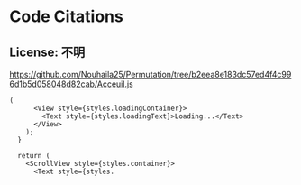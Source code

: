 # Code Citations

## License: 不明
https://github.com/Nouhaila25/Permutation/tree/b2eea8e183dc57ed4f4c996d1b5d058048d82cab/Acceuil.js

```
(
      <View style={styles.loadingContainer}>
        <Text style={styles.loadingText}>Loading...</Text>
      </View>
    );
  }

  return (
    <ScrollView style={styles.container}>
      <Text style={styles.
```

